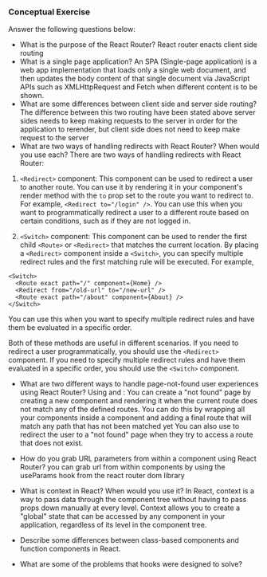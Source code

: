 ### Conceptual Exercise

Answer the following questions below:

- What is the purpose of the React Router?
React router enacts client side routing
- What is a single page application?
An SPA (Single-page application) is a web app implementation that loads only a single web document, and then updates the body content of that single document via JavaScript APIs such as XMLHttpRequest and Fetch when different content is to be shown.
- What are some differences between client side and server side routing?
The difference between this two routing have been stated above server sides needs to keep making requests to the server in order for the application to rerender, but client side does not need to keep make request to the server
- What are two ways of handling redirects with React Router? When would you use each?
There are two ways of handling redirects with React Router:

1. `<Redirect>` component: This component can be used to redirect a user to another route. You can use it by rendering it in your component's render method with the `to` prop set to the route you want to redirect to. For example, `<Redirect to="/login" />`. You can use this when you want to programmatically redirect a user to a different route based on certain conditions, such as if they are not logged in.

2. `<Switch>` component: This component can be used to render the first child `<Route>` or `<Redirect>` that matches the current location. By placing a `<Redirect>` component inside a `<Switch>`, you can specify multiple redirect rules and the first matching rule will be executed. For example, 

```
<Switch>
  <Route exact path="/" component={Home} />
  <Redirect from="/old-url" to="/new-url" />
  <Route exact path="/about" component={About} />
</Switch>
```

You can use this when you want to specify multiple redirect rules and have them be evaluated in a specific order. 

Both of these methods are useful in different scenarios. If you need to redirect a user programmatically, you should use the `<Redirect>` component. If you need to specify multiple redirect rules and have them evaluated in a specific order, you should use the `<Switch>` component.

- What are two different ways to handle page-not-found user experiences using React Router? 
Using <Switch> and <Route>: You can create a "not found" page by creating a new component and rendering it when the current route does not match any of the defined routes. You can do this by wrapping all your <Route> components inside a <Switch> component and adding a final route that will match any path that has not been matched yet
You can also use <Redirect> to redirect the user to a "not found" page when they try to access a route that does not exist.
- How do you grab URL parameters from within a component using React Router?
you can grab url from within components by using the useParams hook from the react router dom library

- What is context in React? When would you use it?
In React, context is a way to pass data through the component tree without having to pass props down manually at every level. Context allows you to create a "global" state that can be accessed by any component in your application, regardless of its level in the component tree.

- Describe some differences between class-based components and function
  components in React.

- What are some of the problems that hooks were designed to solve?